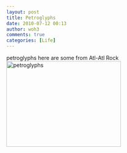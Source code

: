 ```yaml
---
layout: post
title: Petroglyphs
date: 2010-07-12 00:13
author: woh3
comments: true
categories: [Life]
---
```

petroglyphs  here are some from Atl-Atl Rock <a href="http://woh3.sdf.org/wordpress/wp-content/uploads/2009/03/dscn0552.jpg"><img src="http://woh3.sdf.org/wordpress/wp-content/uploads/2009/03/dscn0552-300x224.jpg" alt="petroglyphs" title="dscn0552" width="300" height="224" class="alignnone size-medium wp-image-420" /></a>

